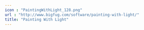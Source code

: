 ```yaml
---
icon : "PaintingWithLight_128.png"
url : "http://www.bigfug.com/software/painting-with-light/"
title: "Painting With Light"
---
```

